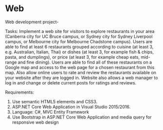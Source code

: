 # Web
Web development project-

Tasks: Implement a web site for visitors to explore restaurants in your area (Canberra city for UC Bruce campus, or Sydney city for Sydney Liverpool campus, or Melbourne city for Melbourne Chadstone campus). Users are able to find at least 6 restaurants grouped according to cuisine (at least 3, e.g. Australian, Italian, Thai) or dishes (at least 3, for example fish & chips, pasta, and dumplings), or price (at least 3, for example cheap eats, mid-range and fine dining). Users are able to find all of these restaurants on a Google map and access to the web page for a chosen restaurant from this map. Also allow online users to rate and review the restaurants available on your website after they are logged in. Website also allows a web manager to log in and change or delete current posts for ratings and reviews.

Requirements: 
1.	Use semantic HTML5 elements and CSS3.
2.  ASP.NET Core Web Application in Visual Studio 2015/2016. 
3.  Language: C#, MVC Entity Framework 
4.  Use Bootstrap in ASP.NET Core Web Application and media query for responsive web design	
